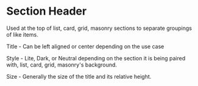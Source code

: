 # Section Header

Used at the top of list, card, grid, masonry sections to separate groupings of like items.

Title - Can be left aligned or center depending on the use case

Style - Lite, Dark, or Neutral depending on the section it is being paired with, list, card, grid, masonry's background.

Size - Generally the size of the title and its relative height.

